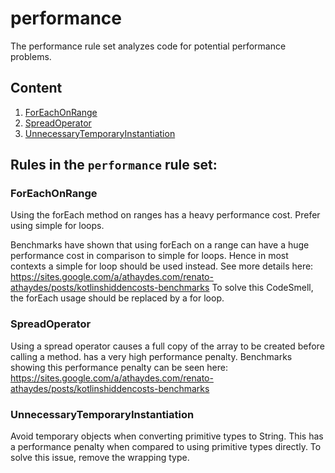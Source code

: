 # performance

The performance rule set analyzes code for potential performance problems.

## Content

1. [ForEachOnRange](#ForEachOnRange)
2. [SpreadOperator](#SpreadOperator)
3. [UnnecessaryTemporaryInstantiation](#UnnecessaryTemporaryInstantiation)
## Rules in the `performance` rule set:

### ForEachOnRange

Using the forEach method on ranges has a heavy performance cost. Prefer using simple for loops.

Benchmarks have shown that using forEach on a range can have a huge performance cost in comparison to
simple for loops. Hence in most contexts a simple for loop should be used instead.
See more details here: https://sites.google.com/a/athaydes.com/renato-athaydes/posts/kotlinshiddencosts-benchmarks
To solve this CodeSmell, the forEach usage should be replaced by a for loop.

### SpreadOperator

Using a spread operator causes a full copy of the array to be created before calling a method.
has a very high performance penalty.
Benchmarks showing this performance penalty can be seen here:
https://sites.google.com/a/athaydes.com/renato-athaydes/posts/kotlinshiddencosts-benchmarks

### UnnecessaryTemporaryInstantiation

Avoid temporary objects when converting primitive types to String. This has a performance penalty when compared
to using primitive types directly.
To solve this issue, remove the wrapping type.
